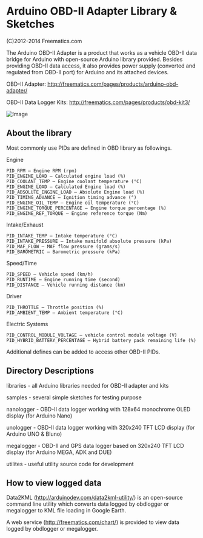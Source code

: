 Arduino OBD-II Adapter Library & Sketches
=========================================

(C)2012-2014 Freematics.com

The Arduino OBD-II Adapter is a product that works as a vehicle OBD-II data bridge for Arduino with open-source Arduino library provided. Besides providing OBD-II data access, it also provides power supply (converted and regulated from OBD-II port) for Arduino and its attached devices.

OBD-II Adapter: http://freematics.com/pages/products/arduino-obd-adapter/

OBD-II Data Logger Kits: http://freematics.com/pages/products/obd-kit3/

![Image](http://www.arduinodev.com/wp-content/uploads/2012/03/obdkit1-150x150.jpg)

About the library
-----------------
Most commonly use PIDs are defined in OBD library as followings.

Engine

    PID_RPM – Engine RPM (rpm)
    PID_ENGINE_LOAD – Calculated engine load (%)
    PID_COOLANT_TEMP – Engine coolant temperature (°C)
    PID_ENGINE_LOAD – Calculated Engine load (%)
    PID_ABSOLUTE_ENGINE_LOAD – Absolute Engine load (%)
    PID_TIMING_ADVANCE – Ignition timing advance (°)
    PID_ENGINE_OIL_TEMP – Engine oil temperature (°C)
    PID_ENGINE_TORQUE_PERCENTAGE – Engine torque percentage (%)
    PID_ENGINE_REF_TORQUE – Engine reference torque (Nm)

Intake/Exhaust

    PID_INTAKE_TEMP – Intake temperature (°C)
    PID_INTAKE_PRESSURE – Intake manifold absolute pressure (kPa)
    PID_MAF_FLOW – MAF flow pressure (grams/s)
    PID_BAROMETRIC – Barometric pressure (kPa)

Speed/Time

    PID_SPEED – Vehicle speed (km/h)
    PID_RUNTIME – Engine running time (second)
    PID_DISTANCE – Vehicle running distance (km)

Driver

    PID_THROTTLE – Throttle position (%)
    PID_AMBIENT_TEMP – Ambient temperature (°C)

Electric Systems

    PID_CONTROL_MODULE_VOLTAGE – vehicle control module voltage (V)
    PID_HYBRID_BATTERY_PERCENTAGE – Hybrid battery pack remaining life (%)

Additional defines can be added to access other OBD-II PIDs.

Directory Descriptions
----------------------

libraries - all Arduino libraries needed for OBD-II adapter and kits

samples - several simple sketches for testing purpose

nanologger - OBD-II data logger working with 128x64 monochrome OLED display (for Arduino Nano)

unologger - OBD-II data logger working with 320x240 TFT LCD display (for Arduino UNO & Bluno)

megalogger - OBD-II and GPS data logger based on 320x240 TFT LCD display (for Arduino MEGA, ADK and DUE)

utilites - useful utility source code for development

How to view logged data
-----------------------
Data2KML (http://arduinodev.com/data2kml-utility/) is an open-source command line utility which converts data logged by obdlogger or megalogger to KML file loading in Google Earth.

A web service (http://freematics.com/chart/) is provided to view data logged by obdlogger or megalogger.
